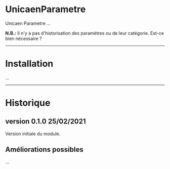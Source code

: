UnicaenParametre
============

Unicaen Parametre
...

**N.B.:** Il n'y a pas d'historisation des paramètres ou de leur catégorie. Est-ce bien nécessaire ?

- - - - - - - - - - - - - 

Installation
============
...

- - - - - - - - - - - - - 
Historique
==========

version 0.1.0 25/02/2021
------------------------
Version initiale du module.

Améliorations possibles
-----------------------
...